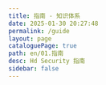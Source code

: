 ```yaml
---
title: 指南 - 知识体系
date: 2025-01-30 20:27:48
permalink: /guide
layout: page
cataloguePage: true
path: en/01.指南
desc: Hd Security 指南
sidebar: false
---
```

